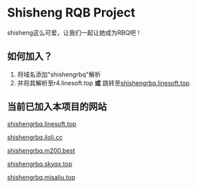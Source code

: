 # Shisheng RQB Project

shisheng这么可爱，让我们一起让她成为RBQ吧！

## 如何加入？

1. 将域名添加"shishengrbq"解析
2. 并将其解析至r4.linesoft.top **或**  跳转至[shishengrbq.linesoft.top](http://shishengrbq.linesoft.top)

## 当前已加入本项目的网站

[shishengrbq.linesoft.top](http://shishengrbq.linesoft.top)

[shishengrbq.iloli.cc](http://shishengrbq.iloli.cc)

[shishengrbq.m200.best](http://shishengrbq.m200.best)

[shishengrbq.skyqx.top](http://shishengrbq.skyqx.top)

[shishengrbq.misaliu.top](http://shishengrbq.misaliu.top)
